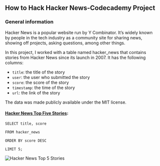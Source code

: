 ## How to Hack Hacker News-Codecademy Project

### General information

Hacker News is a popular website run by Y Combinator. It’s widely known by people in the tech industry as a community site for sharing news, showing off projects, asking questions, among other things.

In this project, I worked with a table named hacker_news that contains stories from Hacker News since its launch in 2007. It has the following columns:

+ ```title```: the title of the story
+ ```user```: the user who submitted the story
+ ```score```: the score of the story
+ ```timestamp```: the time of the story
+ ```url```: the link of the story

The data was made publicly available under the MIT license.

#### [Hacker News Top Five Stories](#hacker-news-top-five-stories):

 ``SELECT title, score``
 
 ``FROM hacker_news``
 
 ``ORDER BY score DESC``
 
 ``LIMIT 5;``

![Hacker News Top 5 Stories](https://user-images.githubusercontent.com/89424060/155738876-d6db634d-a2b6-48c8-ad53-0eca4cf6ae2a.png)
